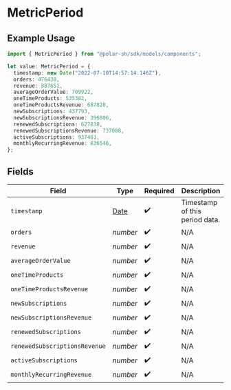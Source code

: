 # MetricPeriod

## Example Usage

```typescript
import { MetricPeriod } from "@polar-sh/sdk/models/components";

let value: MetricPeriod = {
  timestamp: new Date("2022-07-10T14:57:14.146Z"),
  orders: 476438,
  revenue: 887651,
  averageOrderValue: 709922,
  oneTimeProducts: 535382,
  oneTimeProductsRevenue: 687828,
  newSubscriptions: 437793,
  newSubscriptionsRevenue: 396806,
  renewedSubscriptions: 627838,
  renewedSubscriptionsRevenue: 737008,
  activeSubscriptions: 937461,
  monthlyRecurringRevenue: 836546,
};
```

## Fields

| Field                                                                                         | Type                                                                                          | Required                                                                                      | Description                                                                                   |
| --------------------------------------------------------------------------------------------- | --------------------------------------------------------------------------------------------- | --------------------------------------------------------------------------------------------- | --------------------------------------------------------------------------------------------- |
| `timestamp`                                                                                   | [Date](https://developer.mozilla.org/en-US/docs/Web/JavaScript/Reference/Global_Objects/Date) | :heavy_check_mark:                                                                            | Timestamp of this period data.                                                                |
| `orders`                                                                                      | *number*                                                                                      | :heavy_check_mark:                                                                            | N/A                                                                                           |
| `revenue`                                                                                     | *number*                                                                                      | :heavy_check_mark:                                                                            | N/A                                                                                           |
| `averageOrderValue`                                                                           | *number*                                                                                      | :heavy_check_mark:                                                                            | N/A                                                                                           |
| `oneTimeProducts`                                                                             | *number*                                                                                      | :heavy_check_mark:                                                                            | N/A                                                                                           |
| `oneTimeProductsRevenue`                                                                      | *number*                                                                                      | :heavy_check_mark:                                                                            | N/A                                                                                           |
| `newSubscriptions`                                                                            | *number*                                                                                      | :heavy_check_mark:                                                                            | N/A                                                                                           |
| `newSubscriptionsRevenue`                                                                     | *number*                                                                                      | :heavy_check_mark:                                                                            | N/A                                                                                           |
| `renewedSubscriptions`                                                                        | *number*                                                                                      | :heavy_check_mark:                                                                            | N/A                                                                                           |
| `renewedSubscriptionsRevenue`                                                                 | *number*                                                                                      | :heavy_check_mark:                                                                            | N/A                                                                                           |
| `activeSubscriptions`                                                                         | *number*                                                                                      | :heavy_check_mark:                                                                            | N/A                                                                                           |
| `monthlyRecurringRevenue`                                                                     | *number*                                                                                      | :heavy_check_mark:                                                                            | N/A                                                                                           |